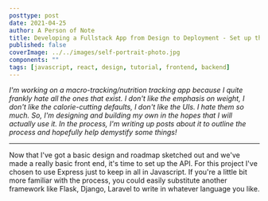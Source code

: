```yaml
---
posttype: post
date: 2021-04-25
author: A Person of Note
title: Developing a Fullstack App from Design to Deployment - Set up the API
published: false
coverImage: ../../images/self-portrait-photo.jpg
components: ""
tags: [javascript, react, design, tutorial, frontend, backend]
---
```

*I'm working on a macro-tracking/nutrition tracking app because I quite frankly hate all the ones that exist. I don't like the emphasis on weight, I don't like the calorie-cutting defaults, I don't like the UIs. I hate them so much. So, I'm designing and building my own in the hopes that I will actually use it. In the process, I'm writing up posts about it to outline the process and hopefully help demystify some things!*

-----

Now that I've got a basic design and roadmap sketched out and we've made a really basic front end, it's time to set up the API. For this project I've chosen to use Express just to keep in all in Javascript. If you're a little bit more familiar with the process, you could easily substitute another framework like Flask, Django, Laravel to write in whatever language you like.




<div style="padding-bottom: 2rem"></div>
